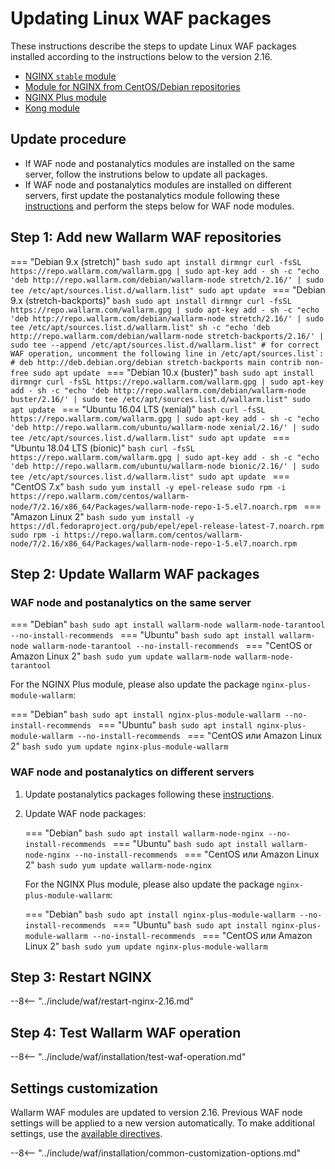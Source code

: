 [wallarm-status-instr]:             ../admin-en/configure-statistics-service.md
[sqli-attack-desc]:                 ../attacks-vulns-list.md#sql-injection
[xss-attack-desc]:                  ../attacks-vulns-list.md#crosssite-scripting-xss
[img-test-attacks-in-ui]:           ../images/admin-guides/test-attacks.png
[waf-mode-instr]:                   ../admin-en/configure-wallarm-mode.md
[logging-instr]:                    ../admin-en/configure-logging.md
[proxy-balancer-instr]:             ../admin-en/using-proxy-or-balancer-en.md
[scanner-whitelisting-instr]:       ../admin-en/scanner-ips-whitelisting.md
[process-time-limit-instr]:         ../admin-en/configure-parameters-en.md#wallarm_process_time_limit
[configure-selinux-instr]:          ../admin-en/configure-selinux.md
[configure-proxy-balancer-instr]:   ../admin-en/configuration-guides/access-to-wallarm-api-via-proxy.md
[install-postanalytics-instr]:      ../admin-en/installation-postanalytics-en.md

# Updating Linux WAF packages

These instructions describe the steps to update Linux WAF packages installed according to the instructions below to the version 2.16.

* [NGINX `stable` module](../waf-installation/nginx/dynamic-module.md)
* [Module for NGINX from CentOS/Debian repositories](../waf-installation/nginx/dynamic-module-from-distr.md)
* [NGINX Plus module](../waf-installation/nginx-plus.md)
* [Kong module](../admin-en/installation-kong-en.md)

## Update procedure

* If WAF node and postanalytics modules are installed on the same server, follow the instrutions below to update all packages.
* If WAF node and postanalytics modules are installed on different servers, first update the postanalytics module following these [instructions](separate-postanalytics.md) and perform the steps below for WAF node modules.

## Step 1: Add new Wallarm WAF repositories

=== "Debian 9.x (stretch)"
    ```bash
    sudo apt install dirmngr
    curl -fsSL https://repo.wallarm.com/wallarm.gpg | sudo apt-key add -
    sh -c "echo 'deb http://repo.wallarm.com/debian/wallarm-node stretch/2.16/' | sudo tee /etc/apt/sources.list.d/wallarm.list"
    sudo apt update
    ```
=== "Debian 9.x (stretch-backports)"
    ```bash
    sudo apt install dirmngr
    curl -fsSL https://repo.wallarm.com/wallarm.gpg | sudo apt-key add -
    sh -c "echo 'deb http://repo.wallarm.com/debian/wallarm-node stretch/2.16/' | sudo tee /etc/apt/sources.list.d/wallarm.list"
    sh -c "echo 'deb http://repo.wallarm.com/debian/wallarm-node stretch-backports/2.16/' | sudo tee --append /etc/apt/sources.list.d/wallarm.list"
    # for correct WAF operation, uncomment the following line in /etc/apt/sources.list`:
    # deb http://deb.debian.org/debian stretch-backports main contrib non-free
    sudo apt update
    ```
=== "Debian 10.x (buster)"
    ```bash
    sudo apt install dirmngr
    curl -fsSL https://repo.wallarm.com/wallarm.gpg | sudo apt-key add -
    sh -c "echo 'deb http://repo.wallarm.com/debian/wallarm-node buster/2.16/' | sudo tee /etc/apt/sources.list.d/wallarm.list"
    sudo apt update
    ```
=== "Ubuntu 16.04 LTS (xenial)"
    ```bash
    curl -fsSL https://repo.wallarm.com/wallarm.gpg | sudo apt-key add -
    sh -c "echo 'deb http://repo.wallarm.com/ubuntu/wallarm-node xenial/2.16/' | sudo tee /etc/apt/sources.list.d/wallarm.list"
    sudo apt update
    ```
=== "Ubuntu 18.04 LTS (bionic)"
    ```bash
    curl -fsSL https://repo.wallarm.com/wallarm.gpg | sudo apt-key add -
    sh -c "echo 'deb http://repo.wallarm.com/ubuntu/wallarm-node bionic/2.16/' | sudo tee /etc/apt/sources.list.d/wallarm.list"
    sudo apt update
    ```
=== "CentOS 7.x"
    ```bash
    sudo yum install -y epel-release
    sudo rpm -i https://repo.wallarm.com/centos/wallarm-node/7/2.16/x86_64/Packages/wallarm-node-repo-1-5.el7.noarch.rpm
    ```
=== "Amazon Linux 2"
    ```bash
    sudo yum install -y https://dl.fedoraproject.org/pub/epel/epel-release-latest-7.noarch.rpm
    sudo rpm -i https://repo.wallarm.com/centos/wallarm-node/7/2.16/x86_64/Packages/wallarm-node-repo-1-5.el7.noarch.rpm
    ```

## Step 2: Update Wallarm WAF packages

### WAF node and postanalytics on the same server

=== "Debian"
    ```bash
    sudo apt install wallarm-node wallarm-node-tarantool --no-install-recommends
    ```
=== "Ubuntu"
    ```bash
    sudo apt install wallarm-node wallarm-node-tarantool --no-install-recommends
    ```
=== "CentOS or Amazon Linux 2"
    ```bash
    sudo yum update wallarm-node wallarm-node-tarantool
    ```

For the NGINX Plus module, please also update the package `nginx-plus-module-wallarm`:

=== "Debian"
    ```bash
    sudo apt install nginx-plus-module-wallarm --no-install-recommends
    ```
=== "Ubuntu"
    ```bash
    sudo apt install nginx-plus-module-wallarm --no-install-recommends
    ```
=== "CentOS или Amazon Linux 2"
    ```bash
    sudo yum update nginx-plus-module-wallarm
    ```

### WAF node and postanalytics on different servers

1. Update postanalytics packages following these [instructions](separate-postanalytics.md).
2. Update WAF node packages:

    === "Debian"
        ```bash
        sudo apt install wallarm-node-nginx --no-install-recommends
        ```
    === "Ubuntu"
        ```bash
        sudo apt install wallarm-node-nginx --no-install-recommends
        ```
    === "CentOS или Amazon Linux 2"
        ```bash
        sudo yum update wallarm-node-nginx
        ```
    
    For the NGINX Plus module, please also update the package `nginx-plus-module-wallarm`:

    === "Debian"
        ```bash
        sudo apt install nginx-plus-module-wallarm --no-install-recommends
        ```
    === "Ubuntu"
        ```bash
        sudo apt install nginx-plus-module-wallarm --no-install-recommends
        ```
    === "CentOS или Amazon Linux 2"
        ```bash
        sudo yum update nginx-plus-module-wallarm
        ```

## Step 3: Restart NGINX

--8<-- "../include/waf/restart-nginx-2.16.md"

## Step 4: Test Wallarm WAF operation

--8<-- "../include/waf/installation/test-waf-operation.md"

## Settings customization

Wallarm WAF modules are updated to version 2.16. Previous WAF node settings will be applied to a new version automatically. To make additional settings, use the [available directives](../admin-en/configure-parameters-en.md).

--8<-- "../include/waf/installation/common-customization-options.md"
